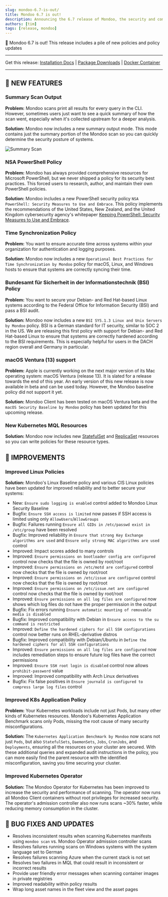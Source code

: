 ```yaml
---
slug: mondoo-6.7-is-out/
title: Mondoo 6.7 is out!
description: Announcing the 6.7 release of Mondoo, the security and compliance platform that prioritizes risks that matter most in your infrastructure.
authors: [tim]
tags: [release, mondoo]
---
```


🥳 Mondoo 6.7 is out! This release includes a pile of new policies and policy updates

---

Get this release: [Installation Docs](/cnspec/) | [Package Downloads](https://releases.mondoo.com/mondoo/) | [Docker Container](https://hub.docker.com/r/mondoo/client)

---

## 🎉 NEW FEATURES

### Summary Scan Output

**Problem:** Mondoo scans print all results for every query in the CLI. However, sometimes users just want to see a quick summary of how the scan went, especially when it's collected upstream for a deeper analysis.

**Solution:** Mondoo now includes a new summary output mode. This mode contains just the summary portion of the Mondoo scan so you can quickly determine the security posture of systems.

![Summary Scan](/img/releases/2022-07-19-mondoo-6.7-is-out/summary.png)

### NSA PowerShell Policy

**Problem:** Mondoo has always provided comprehensive resources for Microsoft PowerShell, but we never shipped a policy for its security best practices. This forced users to research, author, and maintain their own PowerShell policies.

**Solution:** Mondoo includes a new PowerShell security policy `NSA PowerShell: Security Measures to Use and Embrace`. This policy implements the recommendations of the United States, New Zealand, and the United Kingdom cybersecurity agency's whitepaper [Keeping PowerShell: Security Measures to Use and Embrace](https://media.defense.gov/2022/Jun/22/2003021689/-1/-1/1/CSI_KEEPING_POWERSHELL_SECURITY_MEASURES_TO_USE_AND_EMBRACE_20220622.PDF).

### Time Synchronization Policy

**Problem:** You want to ensure accurate time across systems within your organization for authentication and logging purposes.

**Solution:** Mondoo now includes a new `Operational Best Practices for Time Synchronization by Mondoo` policy for macOS, Linux, and Windows hosts to ensure that systems are correctly syncing their time.

### Bundesamt für Sicherheit in der Informationstechnik (BSI) Policy

**Problem:** You want to secure your Debian- and Red Hat-based Linux systems according to the Federal Office for Information Security (BSI) and pass a BSI audit.

**Solution:** Mondoo now includes a new `BSI SYS.1.3 Linux and Unix Servers by Mondoo` policy. BSI is a German standard for IT security, similar to SOC 2 in the US. We are releasing this first policy with support for Debian- and Red Hat-based Linux to ensure that systems are correctly hardened according to the BSI requirements. This is especially helpful for users in the DACH region overall and Germany in particular.

### macOS Ventura (13) support

**Problem:** Apple is currently working on the next major version of its Mac operating system: macOS Ventura (release 13). It is slated for a release towards the end of this year. An early version of this new release is now available in beta and can be used today. However, the Mondoo baseline policy did not support it yet.

**Solution:** Mondoo Client has been tested on macOS Ventura beta and the `macOS Security Baseline by Mondoo` policy has been updated for this upcoming release.

### New Kubernetes MQL Resources

**Solution:** Mondoo now includes new [StatefulSet](/mql/resources/k8s-pack/k8s.statefulset/) and [ReplicaSet](/mql/resources/k8s-pack/k8s.replicaset/) resources so you can write policies for these resource types.

## 🧹 IMPROVEMENTS

### Improved Linux Policies

**Solution:** Mondoo's Linux Baseline policy and various CIS Linux policies have been updated for improved reliability and to better secure your systems:

- New: `Ensure sudo logging is enabled` control added to Mondoo Linux Security Baseline
- Bugfix: `Ensure SSH access is limited` now passes if SSH access is limited using only `AllowUsers`/`AllowGroups`
- Bugfix: Failures running `Ensure all GIDs in /etc/passwd exist in /etc/group` have been resolved
- Bugfix: Improved reliability in `Ensure that strong Key Exchange algorithms are used` and `Ensure only strong MAC algorithms are used` control
- Improved: Impact scores added to many controls
- Improved: `Ensure permissions on bootloader config are configured` control now checks that the file is owned by root/root
- Improved: `Ensure permissions on /etc/motd are configured` control now checks that the file is owned by root/root
- Improved: `Ensure permissions on /etc/issue are configured` control now checks that the file is owned by root/root
- Improved: `Ensure permissions on /etc/issue.net are configured` control now checks that the file is owned by root/root
- Improved: `Ensure permissions on all log files are configured` now shows which log files do not have the proper permission in the output
- Bugfix: Fix errors running `Ensure automatic mounting of removable media is disabled`
- Bugfix: Improved compatibility with Debian in `Ensure access to the su command is restricted`
- Improved: `Define the hardened ciphers for all SSH configurations` control now better runs on RHEL-derivative distros
- Bugfix: Improved compatibility with Debian/Ubuntu in `Define the hardened ciphers for all SSH configurations`
- Improved: `Ensure permissions on all log files are configured` now includes remediation steps to ensure future log files have the correct permissions
- Improved: `Ensure SSH root login is disabled` control now allows `prohibit-password` value
- Improved: Improved compatibility with Arch Linux derivatives
- Bugfix: Fix false positives in `Ensure journald is configured to compress large log files` control

### Improved K8s Application Policy

**Problem:** Your Kubernetes workloads include not just Pods, but many other kinds of Kubernetes resources. Mondoo's Kubernetes Application Benchmark scans only Pods, missing the root cause of many security misconfigurations.

**Solution:** The `Kubernetes Application Benchmark by Mondoo` now scans not just `Pods`, but also `StatefulSets`, `DaemonSets`, `Jobs`, `CronJobs`, and `Deployments`, ensuring all the resources on your cluster are secured. With these additional queries and expanded audit instructions in the policy, you can more easily find the parent resource with the identified misconfiguration, saving you time securing your cluster.

### Improved Kubernetes Operator

**Solution:** The Mondoo Operator for Kubernetes has been improved to increase the security and performance of scanning. The operator now runs all Mondoo Client containers without root privileges for increased security. The operator's admission controller also now runs scans ~30% faster, while reducing memory consumption in the cluster.

## 🐛 BUG FIXES AND UPDATES

- Resolves inconsistent results when scanning Kubernetes manifests using `mondoo scan` vs. Mondoo Operator admission controller scans
- Resolves failures running scans on Windows systems with the system language set to German
- Resolves failures scanning Azure when the current stack is not set
- Resolves two failures in MQL that could result in inconsistent or incorrect results
- Provide user friendly error messages when scanning container images in private registries
- Improved readability within policy results
- Wrap long asset names in the fleet view and the asset pages
